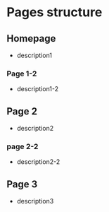 # Pages structure

## Homepage

- description1

### Page 1-2

- description1-2

## Page 2

- description2

### page 2-2

- description2-2

## Page 3

- description3
